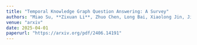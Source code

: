 ```yaml
---
title: "Temporal Knowledge Graph Question Answering: A Survey"  
authors: "Miao Su, **Zixuan Li**, Zhuo Chen, Long Bai, Xiaolong Jin, Jiafeng Guo"  
venue: "arxiv"  
date: 2025-04-01  
paperurl: "https://arxiv.org/pdf/2406.14191"
---
```

